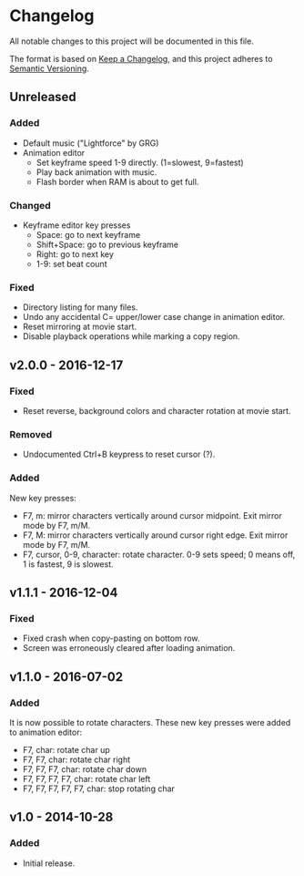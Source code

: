 # Changelog

All notable changes to this project will be documented in this file.

The format is based on [Keep a Changelog](https://keepachangelog.com/en/1.1.0/),
and this project adheres to [Semantic Versioning](https://semver.org/spec/v2.0.0.html).

## Unreleased

### Added

- Default music ("Lightforce" by GRG)
- Animation editor
    - Set keyframe speed 1-9 directly. (1=slowest, 9=fastest)
    - Play back animation with music.
    - Flash border when RAM is about to get full.

### Changed

- Keyframe editor key presses
    - Space: go to next keyframe
    - Shift+Space: go to previous keyframe
    - Right: go to next key
    - 1-9: set beat count

### Fixed

- Directory listing for many files.
- Undo any accidental C= upper/lower case change in animation editor.
- Reset mirroring at movie start.
- Disable playback operations while marking a copy region.

## v2.0.0 - 2016-12-17

### Fixed

- Reset reverse, background colors and character rotation at movie start.

### Removed

- Undocumented Ctrl+B keypress to reset cursor (?).

### Added

New key presses:

- F7, m: mirror characters vertically around cursor midpoint. Exit mirror mode by F7, m/M.
- F7, M: mirror characters vertically around cursor right edge. Exit mirror mode by F7, m/M.
- F7, cursor, 0-9, character: rotate character. 0-9 sets speed; 0 means off, 1 is fastest, 9 is slowest.

## v1.1.1 - 2016-12-04

### Fixed

- Fixed crash when copy-pasting on bottom row.
- Screen was erroneously cleared after loading animation.

## v1.1.0 - 2016-07-02

### Added

It is now possible to rotate characters. These new key presses were added to animation editor:

 - F7, char: rotate char up
 - F7, F7, char: rotate char right
 - F7, F7, F7, char: rotate char down
 - F7, F7, F7, F7, char: rotate char left
 - F7, F7, F7, F7, F7, char: stop rotating char

## v1.0 - 2014-10-28

### Added

- Initial release.

